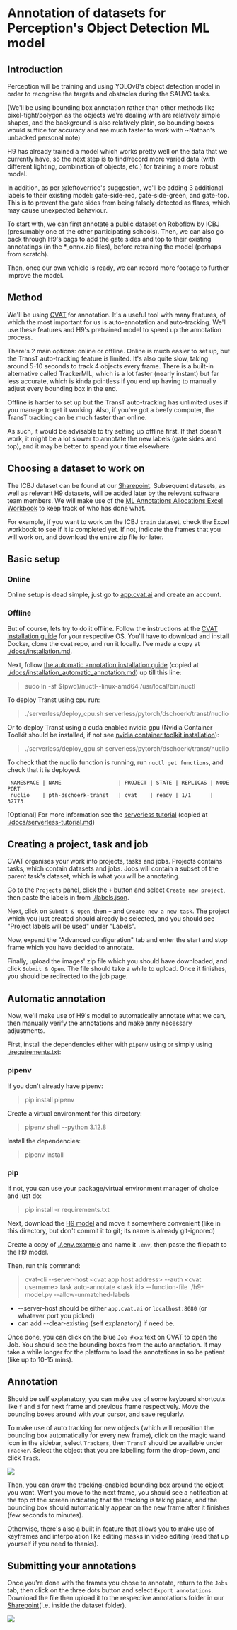 # Annotation of datasets for Perception's Object Detection ML model
## Introduction
Perception will be training and using YOLOv8's object detection model in order to recognise the targets and obstacles during the SAUVC tasks. 

(We'll be using bounding box annotation rather than other methods like pixel-tight/polygon as the objects we're dealing with are relatively simple shapes, and the background is also relatively plain, so bounding boxes would suffice for accuracy and are much faster to work with ~Nathan's unbacked personal note)

H9 has already trained a model which works pretty well on the data that we currently have, so the next step is to find/record more varied data (with different lighting, combination of objects, etc.) for training a more robust model.

In addition, as per @leftoverrice's suggestion, we'll be adding 3 additional labels to their existing model: gate-side-red, gate-side-green, and gate-top. This is to prevent the gate sides from being falsely detected as flares, which may cause unexpected behaviour.

To start with, we can first annotate a [public dataset](https://universe.roboflow.com/icbp/icbj/images/O8yB8AXId46tPpAgrQRt?) on [Roboflow](https://roboflow.com) by ICBJ (presumably one of the other participating schools). Then, we can also go back through H9's bags to add the gate sides and top to their existing annotatings (in the *_onnx.zip files), before retraining the model (perhaps from scratch).

Then, once our own vehicle is ready, we can record more footage to further improve the model.

## Method
We'll be using [CVAT](https://app.cvat.ai) for annotation. It's a useful tool with many features, of which the most important for us is auto-annotation and auto-tracking. We'll use these features and H9's pretrained model to speed up the annotation process.

There's 2 main options: online or offline. Online is much easier to set up, but the TransT auto-tracking feature is limited. It's also quite slow, taking around 5-10 seconds to track 4 objects every frame. There is a built-in alternative called TrackerMIL, which is a lot faster (nearly instant) but far less accurate, which is kinda pointless if you end up having to manually adjust every bounding box in the end.

Offline is harder to set up but the TransT auto-tracking has unlimited uses if you manage to get it working. Also, if you've got a beefy computer, the TransT tracking can be much faster than online.

As such, it would be advisable to try setting up offline first. If that doesn't work, it might be a lot slower to annotate the new labels (gate sides and top), and it may be better to spend your time elsewhere.

## Choosing a dataset to work on
The ICBJ dataset can be found at our [Sharepoint](https://nusu.sharepoint.com/:f:/r/sites/hornetxelectricalteam/Shared%20Documents/Software/training%20data?csf=1&web=1&e=TGVkhW). Subsequent datasets, as well as relevant H9 datasets, will be added later by the relevant software team members. We will make use of the [ML Annotations Allocations Excel Workbook](https://nusu.sharepoint.com/sites/hornetxelectricalteam/_layouts/15/doc.aspx?sourcedoc={6265cb52-5cd0-42ee-8c66-742fba1c5bbe}&action=edit) to keep track of who has done what.

For example, if you want to work on the ICBJ `train` dataset, check the Excel workbook to see if it is completed yet. If not, indicate the frames that you will work on, and download the entire zip file for later. 

## Basic setup
### Online
Online setup is dead simple, just go to [app.cvat.ai](https:app.cvat.ai) and create an account.

### Offline
But of course, lets try to do it offline. Follow the instructions at the [CVAT installation guide](https://docs.cvat.ai/docs/administration/basics/installation) for your respective OS. You'll have to download and install Docker, clone the cvat repo, and run it locally. I've made a copy at [./docs/installation.md](./docs/installation.md).

Next, follow [the automatic annotation installation guide](https://docs.cvat.ai/docs/administration/advanced/installation_automatic_annotation/) (copied at [./docs/installation_automatic_annotation.md](./docs/installation_automatic_annotation.md)) up till this line:
> sudo ln -sf $(pwd)/nuctl-<version>-linux-amd64 /usr/local/bin/nuctl

To deploy Transt using cpu run:
> ./serverless/deploy_cpu.sh serverless/pytorch/dschoerk/transt/nuclio

Or to deploy Transt using a cuda enabled nvidia gpu (Nvidia Container Toolkit should be installed, if not see [nvidia container toolkit installation](https://docs.nvidia.com/datacenter/cloud-native/container-toolkit/latest/install-guide.html)):
> ./serverless/deploy_gpu.sh serverless/pytorch/dschoerk/transt/nuclio

To check that the nuclio function is running, run ```nuctl get functions```, and check that it is deployed.
```
 NAMESPACE | NAME                  | PROJECT | STATE | REPLICAS | NODE PORT 
 nuclio    | pth-dschoerk-transt   | cvat    | ready | 1/1      | 32773  
```

[Optional] For more information see the [serverless tutorial](https://docs.cvat.ai/docs/manual/advanced/serverless-tutorial/) (copied at [./docs/serverless-tutorial.md](./docs/serverless-tutorial.md))

## Creating a project, task and job
CVAT organises your work into projects, tasks and jobs. Projects contains tasks, which contain datasets and jobs. Jobs will contain a subset of the parent task's dataset, which is what you will be annotating.

Go to the `Projects` panel, click the `+` button and select `Create new project`, then paste the labels in from [./labels.json](./labels.json).

Next, click on `Submit & Open`, then `+` and `Create new a new task`. The project which you just created should already be selected, and you should see "Project labels will be used" under "Labels".

Now, expand the "Advanced configuration" tab and enter the start and stop frame which you have decided to annotate. 

Finally, upload the images' zip file which you should have downloaded, and click `Submit & Open`. The file should take a while to upload. Once it finishes, you should be redirected to the job page.

## Automatic annotation
Now, we'll make use of H9's model to automatically annotate what we can, then manually verify the annotations and make anny necessary adjustments.

First, install the dependencies either with `pipenv` using or simply using [./requirements.txt](./requirements.txt):

### pipenv
If you don't already have pipenv:
> pip install pipenv

Create a virtual environment for this directory:
> pipenv shell --python 3.12.8

Install the dependencies:
> pipenv install

### pip
If not, you can use your package/virtual environment manager of choice and just do:
> pip install -r requirements.txt

Next, download the [H9 model](https://nusu.sharepoint.com/:u:/r/sites/hornetxelectricalteam/Shared%20Documents/Software/ML%20training/h9.onnx?csf=1&web=1&e=eg4rED) and move it somewhere convenient (like in this directory, but don't commit it to git; its name is already git-ignored)

Create a copy of [./.env.example](./.env.example) and name it `.env`, then paste the filepath to the H9 model.

Then, run this command:
> cvat-cli --server-host \<cvat app host address\> --auth \<cvat username\> task auto-annotate \<task id\>  --function-file ./h9-model.py --allow-unmatched-labels

- --server-host should be either `app.cvat.ai` or `localhost:8080` (or whatever port you picked)
- can add --clear-existing (self explanatory) if need be.

Once done, you can click on the blue `Job #xxx` text on CVAT to open the Job. You should see the bounding boxes from the auto annotation. It may take a while longer for the platform to load the annotations in so be patient (like up to 10-15 mins).

## Annotation
Should be self explanatory, you can make use of some keyboard shortcuts like `f` and `d` for next frame and previous frame respectively. Move the bounding boxes around with your cursor, and save regularly.

To make use of auto tracking for new objects (which will reposition the bounding box automatically for every new frame), click on the magic wand icon in the sidebar, select `Trackers`, then `TransT` should be available under `Tracker`. Select the object that you are labelling form the drop-down, and click `Track`.

![](./media/annotation_interface.png)

Then, you can draw the tracking-enabled bounding box around the object you want. Went you move to the next frame, you should see a notifcation at the top of the screen indicating that the tracking is taking place, and the bounding box should automatically appear on the new frame after it finishes (few seconds to minutes).

Otherwise, there's also a built in feature that allows you to make use of keyframes and interpolation like editing masks in video editing (read that up yourself if you need to thanks).

## Submitting your annotations
Once you're done with the frames you chose to annotate, return to the `Jobs` tab, then click on the three dots button and select `Export annotations`. Download the file then upload it to the respective annotations folder in our [Sharepoint](https://nusu.sharepoint.com/:f:/r/sites/hornetxelectricalteam/Shared%20Documents/Software/training%20data?csf=1&web=1&e=TGVkhW)(i.e. inside the dataset folder).

![](./media/annotations_folder.png)